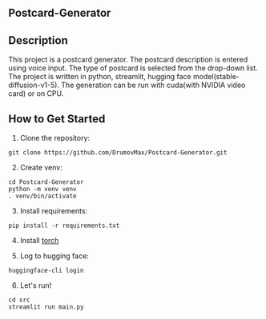 ## Postcard-Generator

## Description
This project is a postcard generator. The postcard description is entered using voice input. The type of postcard is selected from the drop-down list. The project is written in python, streamlit, hugging face model(stable-diffusion-v1-5). The generation can be run with cuda(with NVIDIA video card) or on CPU.

## How to Get Started 

1. Clone the repository:
```
git clone https://github.com/DrumovMax/Postcard-Generator.git
```
2. Create venv:
```
cd Postcard-Generator
python -m venv venv
. venv/bin/activate
```
3. Install requirements:
```
pip install -r requirements.txt
```
4. Install [torch](https://pytorch.org/)

5. Log to hugging face: 
```
huggingface-cli login
```

6. Let's run!
```
cd src
streamlit run main.py
```